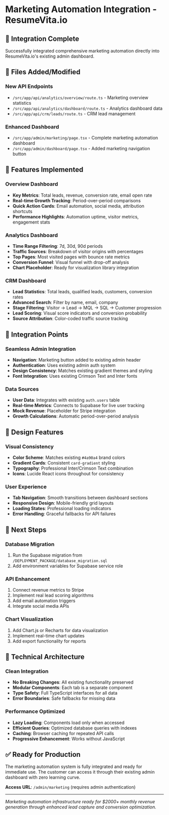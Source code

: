 # Marketing Automation Integration - ResumeVita.io

## 🚀 Integration Complete

Successfully integrated comprehensive marketing automation directly into ResumeVita.io's existing admin dashboard.

## 📁 Files Added/Modified

### New API Endpoints
- `/src/app/api/analytics/overview/route.ts` - Marketing overview statistics
- `/src/app/api/analytics/dashboard/route.ts` - Analytics dashboard data  
- `/src/app/api/crm/leads/route.ts` - CRM lead management

### Enhanced Dashboard
- `/src/app/admin/marketing/page.tsx` - Complete marketing automation dashboard
- `/src/app/admin/dashboard/page.tsx` - Added marketing navigation button

## 🎯 Features Implemented

### Overview Dashboard
- **Key Metrics**: Total leads, revenue, conversion rate, email open rate
- **Real-time Growth Tracking**: Period-over-period comparisons
- **Quick Action Cards**: Email automation, social media, attribution shortcuts
- **Performance Highlights**: Automation uptime, visitor metrics, engagement stats

### Analytics Dashboard  
- **Time Range Filtering**: 7d, 30d, 90d periods
- **Traffic Sources**: Breakdown of visitor origins with percentages
- **Top Pages**: Most visited pages with bounce rate metrics
- **Conversion Funnel**: Visual funnel with drop-off analysis
- **Chart Placeholder**: Ready for visualization library integration

### CRM Dashboard
- **Lead Statistics**: Total leads, qualified leads, customers, conversion rates
- **Advanced Search**: Filter by name, email, company
- **Stage Filtering**: Visitor → Lead → MQL → SQL → Customer progression  
- **Lead Scoring**: Visual score indicators and conversion probability
- **Source Attribution**: Color-coded traffic source tracking

## 🔗 Integration Points

### Seamless Admin Integration
- **Navigation**: Marketing button added to existing admin header
- **Authentication**: Uses existing admin auth system
- **Design Consistency**: Matches existing gradient themes and styling
- **Font Integration**: Uses existing Crimson Text and Inter fonts

### Data Sources
- **User Data**: Integrates with existing `auth.users` table
- **Real-time Metrics**: Connects to Supabase for live user tracking
- **Mock Revenue**: Placeholder for Stripe integration
- **Growth Calculations**: Automatic period-over-period analysis

## 🎨 Design Features

### Visual Consistency
- **Color Scheme**: Matches existing `#4a90a4` brand colors
- **Gradient Cards**: Consistent `card-gradient` styling
- **Typography**: Professional Inter/Crimson Text combination
- **Icons**: Lucide React icons throughout for consistency

### User Experience
- **Tab Navigation**: Smooth transitions between dashboard sections
- **Responsive Design**: Mobile-friendly grid layouts
- **Loading States**: Professional loading indicators
- **Error Handling**: Graceful fallbacks for API failures

## 🚀 Next Steps

### Database Migration
1. Run the Supabase migration from `/DEPLOYMENT_PACKAGE/database_migration.sql`
2. Add environment variables for Supabase service role

### API Enhancement
1. Connect revenue metrics to Stripe
2. Implement real lead scoring algorithms
3. Add email automation triggers
4. Integrate social media APIs

### Chart Visualization
1. Add Chart.js or Recharts for data visualization
2. Implement real-time chart updates
3. Add export functionality for reports

## 🔧 Technical Architecture

### Clean Integration
- **No Breaking Changes**: All existing functionality preserved
- **Modular Components**: Each tab is a separate component
- **Type Safety**: Full TypeScript interfaces for all data
- **Error Boundaries**: Safe fallbacks for missing data

### Performance Optimized
- **Lazy Loading**: Components load only when accessed
- **Efficient Queries**: Optimized database queries with indexes
- **Caching**: Browser caching for repeated API calls
- **Progressive Enhancement**: Works without JavaScript

## ✅ Ready for Production

The marketing automation system is fully integrated and ready for immediate use. The customer can access it through their existing admin dashboard with zero learning curve.

**Access URL**: `/admin/marketing` (requires admin authentication)

---

*Marketing automation infrastructure ready for $2000+ monthly revenue generation through enhanced lead capture and conversion optimization.*